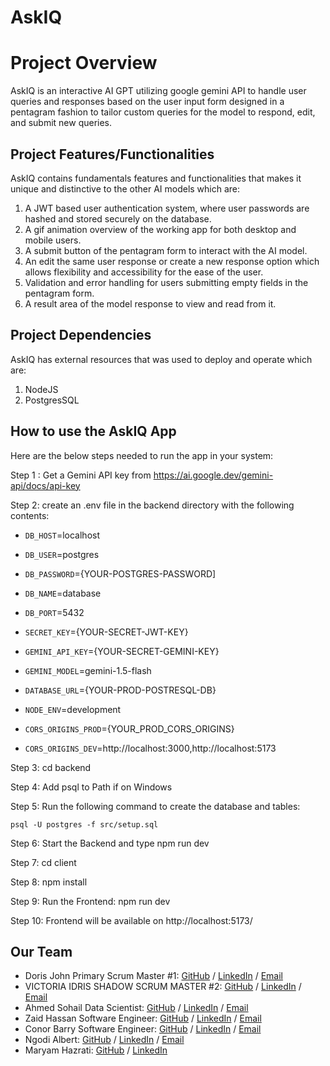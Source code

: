 # AskIQ

# Project Overview

AskIQ is an interactive AI GPT utilizing google gemini API to handle user queries and responses based on the user input form designed in a pentagram fashion to tailor custom queries for the model to respond, edit, and submit new queries.

## Project Features/Functionalities

AskIQ contains fundamentals features and functionalities that makes it unique and distinctive to the other AI models which are:

1. A JWT based user authentication system, where user passwords are hashed and stored securely on the database.
2. A gif animation overview of the working app for both desktop and mobile users.
3. A submit button of the pentagram form to interact with the AI model.
4. An edit the same user response or create a new response option which allows flexibility and accessibility for the ease of the user.
5. Validation and error handling for users submitting empty fields in the pentagram form.
6. A result area of the model response to view and read from it.

## Project Dependencies

AskIQ has external resources that was used to deploy and operate which are:

1. NodeJS
2. PostgresSQL

## How to use the AskIQ App 

Here are the below steps needed to run the app in your system:

Step 1 : Get a Gemini API key from https://ai.google.dev/gemini-api/docs/api-key

Step 2: create an .env file in the backend directory with the following contents:

  * `DB_HOST`=localhost 

  * `DB_USER`=postgres

  * `DB_PASSWORD`={YOUR-POSTGRES-PASSWORD]

  * `DB_NAME`=database

  * `DB_PORT`=5432

  * `SECRET_KEY`={YOUR-SECRET-JWT-KEY}

  * `GEMINI_API_KEY`={YOUR-SECRET-GEMINI-KEY}

  * `GEMINI_MODEL`=gemini-1.5-flash

  * `DATABASE_URL`={YOUR-PROD-POSTRESQL-DB}

  * `NODE_ENV`=development

  * `CORS_ORIGINS_PROD`={YOUR_PROD_CORS_ORIGINS}

  * `CORS_ORIGINS_DEV`=http://localhost:3000,http://localhost:5173

Step 3: cd backend

Step 4: Add psql to Path if on Windows

Step 5: Run the following command to create the database and tables:

`psql -U postgres -f src/setup.sql`

Step 6: Start the Backend and type npm run dev

Step 7: cd client

Step 8: npm install

Step 9: Run the Frontend: npm run dev

Step 10: Frontend will be available on http://localhost:5173/

## Our Team 

- Doris John Primary Scrum Master #1: [GitHub](https://github.com/Djohn25) / [LinkedIn](https://www.linkedin.com/in/dorisukpejohn/) / [Email](Jsecus23@gmail.com)
- VICTORIA IDRIS SHADOW SCRUM MASTER #2: [GitHub](https://github.com/VICTORIAIDRIS) / [LinkedIn](https://linkedin.com/in/VICTORIA-IDRIS-7847A1177) / [Email](UNEKWUIDRIS@GMAIL.COM)
- Ahmed Sohail Data Scientist: [GitHub](https://github.com/Ahmed-Sohail2000) / [LinkedIn](https://www.linkedin.com/in/ahmed-sohail/) / [Email](ahmedsohail02000@gmail.com)
- Zaid Hassan Software Engineer: [GitHub](https://github.com/ZaidHassan96) / [LinkedIn](https://www.linkedin.com/in/zaid-h-b12b421ab/) / [Email](zaidhas96@outlook.com)
- Conor Barry Software Engineer: [GitHub](https://github.com/CaptOrb) / [LinkedIn](https://www.linkedin.com/in/conor-barry1/) / [Email](tehorb13@gmail.com)
- Ngodi Albert: [GitHub](https://github.com/ngodi) / [LinkedIn](https://linkedin.com/in/albertngodi) / [Email](albertngodi@gmail.com)
- Maryam Hazrati: [GitHub](https://github.com/Maryamh12) / [LinkedIn](https://www.linkedin.com/in/maryam-hazratiii/)
